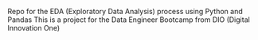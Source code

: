 Repo for the EDA (Exploratory Data Analysis) process using Python and Pandas
This is a project for the Data Engineer Bootcamp from DIO (Digital Innovation One)